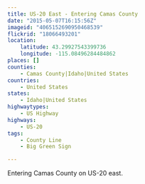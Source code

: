 ```yaml
---
title: US-20 East - Entering Camas County
date: "2015-05-07T16:15:56Z"
imageid: "4065152690950468539"
flickrid: "18066493201"
location:
    latitude: 43.29927543399736
    longitude: -115.08496284484862
places: []
counties:
    - Camas County|Idaho|United States
countries:
    - United States
states:
    - Idaho|United States
highwaytypes:
    - US Highway
highways:
    - US-20
tags:
    - County Line
    - Big Green Sign

---
```

Entering Camas County on US-20 east.